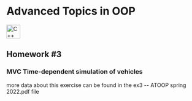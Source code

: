 # Advanced Topics in OOP
<p align="left">
  <a href="https://docs.microsoft.com/en-us/cpp/?view=msvc-170" target="_blank" rel="noreferrer">
    <img src="https://upload.wikimedia.org/wikipedia/commons/1/18/ISO_C%2B%2B_Logo.svg" width="36" height="36" alt="C++" />
  </a>
</p>

## Homework #3
### MVC Time-dependent simulation of vehicles
more data about this exercise can be found in the ex3 -- ATOOP spring 2022.pdf file
